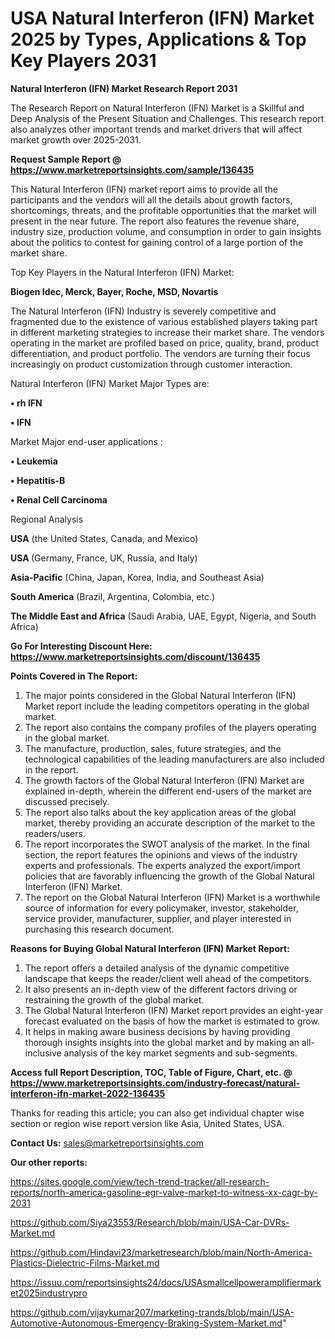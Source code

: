 # USA Natural Interferon (IFN) Market 2025 by Types, Applications & Top Key Players 2031

<strong>Natural Interferon (IFN) Market Research Report 2031</strong>

The Research Report on Natural Interferon (IFN) Market is a Skillful and Deep Analysis of the Present Situation and Challenges. This research report also analyzes other important trends and market drivers that will affect market growth over 2025-2031.

<strong>Request Sample Report @ <a href=https://www.marketreportsinsights.com/sample/136435>https://www.marketreportsinsights.com/sample/136435</a></strong>

This Natural Interferon (IFN) market report aims to provide all the participants and the vendors will all the details about growth factors, shortcomings, threats, and the profitable opportunities that the market will present in the near future. The report also features the revenue share, industry size, production volume, and consumption in order to gain insights about the politics to contest for gaining control of a large portion of the market share.

Top Key Players in the Natural Interferon (IFN) Market:

<strong>Biogen Idec, Merck, Bayer, Roche, MSD, Novartis</strong>

The Natural Interferon (IFN) Industry is severely competitive and fragmented due to the existence of various established players taking part in different marketing strategies to increase their market share. The vendors operating in the market are profiled based on price, quality, brand, product differentiation, and product portfolio. The vendors are turning their focus increasingly on product customization through customer interaction.

Natural Interferon (IFN) Market Major Types are:

<strong>• rh IFN

• IFN</strong>

Market Major end-user applications :

<strong>• Leukemia

• Hepatitis-B

• Renal Cell Carcinoma</strong>

Regional Analysis

</u><strong><b>USA</b></strong> (the United States, Canada, and Mexico)

<strong><b>USA </b></strong>(Germany, France, UK, Russia, and Italy)

<strong><b>Asia-Pacific</b></strong> (China, Japan, Korea, India, and Southeast Asia)

<strong><b>South America</b></strong> (Brazil, Argentina, Colombia, etc.)

<strong><b>The Middle East and Africa</b></strong> (Saudi Arabia, UAE, Egypt, Nigeria, and South Africa)

<strong>Go For Interesting Discount Here: <a href=https://www.marketreportsinsights.com/discount/136435>https://www.marketreportsinsights.com/discount/136435</a></strong>

<strong>Points Covered in The Report:</strong>
<ol>
  <li>The major points considered in the Global Natural Interferon (IFN) Market report include the leading competitors operating in the global market.</li>
  <li>The report also contains the company profiles of the players operating in the global market.</li>
  <li>The manufacture, production, sales, future strategies, and the technological capabilities of the leading manufacturers are also included in the report.</li>
  <li>The growth factors of the Global Natural Interferon (IFN) Market are explained in-depth, wherein the different end-users of the market are discussed precisely.</li>
  <li>The report also talks about the key application areas of the global market, thereby providing an accurate description of the market to the readers/users.</li>
  <li>The report incorporates the SWOT analysis of the market. In the final section, the report features the opinions and views of the industry experts and professionals. The experts analyzed the export/import policies that are favorably influencing the growth of the Global Natural Interferon (IFN) Market.</li>
  <li>The report on the Global Natural Interferon (IFN) Market is a worthwhile source of information for every policymaker, investor, stakeholder, service provider, manufacturer, supplier, and player interested in purchasing this research document.</li>
</ol>
<strong>Reasons for Buying Global Natural Interferon (IFN) Market Report:</strong>

<ol>
  <li>The report offers a detailed analysis of the dynamic competitive landscape that keeps the reader/client well ahead of the competitors.</li>
  <li>It also presents an in-depth view of the different factors driving or restraining the growth of the global market.</li>
  <li>The Global Natural Interferon (IFN) Market report provides an eight-year forecast evaluated on the basis of how the market is estimated to grow.</li>
  <li>It helps in making aware business decisions by having providing thorough insights insights into the global market and by making an all-inclusive analysis of the key market segments and sub-segments.</li>
</ol>
<strong>Access full Report Description, TOC, Table of Figure, Chart, etc. @ <a href=https://www.marketreportsinsights.com/industry-forecast/natural-interferon-ifn-market-2022-136435>https://www.marketreportsinsights.com/industry-forecast/natural-interferon-ifn-market-2022-136435</a></strong>


Thanks for reading this article; you can also get individual chapter wise section or region wise report version like Asia, United States, USA.

<strong>Contact Us:</strong>
sales@marketreportsinsights.com

<strong>Our other reports:</strong>

<a href=https://sites.google.com/view/tech-trend-tracker/all-research-reports/north-america-gasoline-egr-valve-market-to-witness-xx-cagr-by-2031>https://sites.google.com/view/tech-trend-tracker/all-research-reports/north-america-gasoline-egr-valve-market-to-witness-xx-cagr-by-2031</a>

<a href=https://github.com/Siya23553/Research/blob/main/USA-Car-DVRs-Market.md>https://github.com/Siya23553/Research/blob/main/USA-Car-DVRs-Market.md</a>

<a href=https://github.com/Hindavi23/marketresearch/blob/main/North-America-Plastics-Dielectric-Films-Market.md>https://github.com/Hindavi23/marketresearch/blob/main/North-America-Plastics-Dielectric-Films-Market.md</a>

<a href=https://issuu.com/reportsinsights24/docs/USAsmallcellpoweramplifiermarket2025industrypro>https://issuu.com/reportsinsights24/docs/USAsmallcellpoweramplifiermarket2025industrypro</a>

<a href=https://github.com/vijaykumar207/marketing-trands/blob/main/USA-Automotive-Autonomous-Emergency-Braking-System-Market.md>https://github.com/vijaykumar207/marketing-trands/blob/main/USA-Automotive-Autonomous-Emergency-Braking-System-Market.md</a>"
